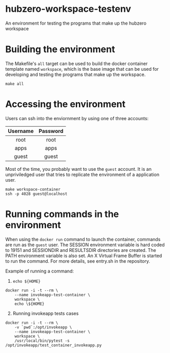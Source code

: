# hubzero-workspace-testenv
An environment for testing the programs that make up the hubzero workspace

# Building the environment

The Makefile's ```all``` target can be used to build the docker container
template named ```workspace```, which is the base image that can be used for
developing and testing the programs that make up the workspace.

```
make all
```

# Accessing the environment

Users can ssh into the enviornment by using one of three accounts:

| Username |  Password |
|:--------:|:---------:|
| root     | root      |
| apps     | apps      |
| guest    | guest     |

Most of the time, you probably want to use the ```guest``` account. It is an
unpriviledged user that tries to replicate the environment of a application
user.

```
make workspace-container
ssh -p 4028 guest@localhost
```

# Running commands in the environment

When using the ```docker run``` command to launch the container, commands are
run as the ```guest``` user. The SESSION environment variable is hard coded to
19151 and SESSIONDIR and RESULTSDIR directories are created. The PATH
environment variable is also set. An X Virtual Frame Buffer is started to run
the command. For more details, see entry.sh in the repository.

Example of running a command:

1. ```echo ${HOME}```
```
docker run -i -t --rm \
    --name invokeapp-test-container \
    workspace \
    echo \${HOME}
```

2. Running invokeapp tests cases
```
docker run -i -t --rm \
    -v `pwd`:/opt/invokeapp \
    --name invokeapp-test-container \
    workspace \
    /usr/local/bin/pytest -s /opt/invokeapp/test_container_invokeapp.py
```
